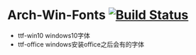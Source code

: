 # Arch-Win-Fonts [![Build Status](https://travis-ci.com/AlongWY/arch-win-fonts.svg?branch=master)](https://travis-ci.com/AlongWY/arch-win-fonts)

+ ttf-win10 windows10字体
+ ttf-office windows安装office之后会有的字体